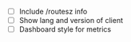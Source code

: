 
- [ ] Include /routesz info
- [ ] Show lang and version of client
- [ ] Dashboard style for metrics
